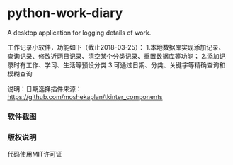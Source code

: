 # python-work-diary
A desktop application for logging details of work.

工作记录小软件，功能如下（截止2018-03-25）：
1.本地数据库实现添加记录、查询记录、修改近两日记录、清空某个分类记录、重置数据库等功能；
2.添加记录时有工作、学习、生活等预设分类
3.可通过日期、分类、关键字等精确查询和模糊查询

说明：日期选择插件来源：https://github.com/moshekaplan/tkinter_components


### 软件截图




### 版权说明

代码使用MIT许可证